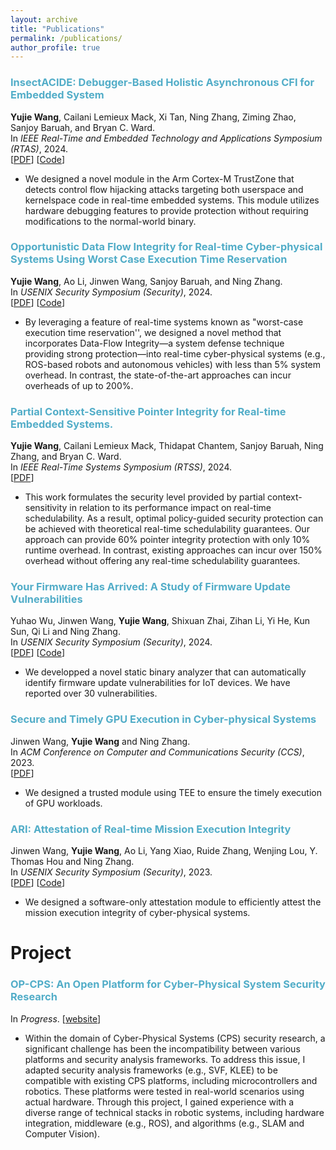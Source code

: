 ```yaml
---
layout: archive
title: "Publications"
permalink: /publications/
author_profile: true
---
```



### <span style="color:#52ADC8">InsectACIDE: Debugger-Based Holistic Asynchronous CFI for Embedded System</span>
<b>Yujie Wang</b>, Cailani Lemieux Mack, Xi Tan, Ning Zhang, Ziming Zhao, Sanjoy Baruah, and Bryan C. Ward.\
In *IEEE Real-Time and Embedded Technology and Applications Symposium (RTAS)*, 2024.\
[[PDF](https://ieeexplore.ieee.org/abstract/document/10568062)] [[Code](https://github.com/InsectACIDE/insectACIDE)]

- We designed a novel module in the Arm Cortex-M TrustZone that detects control flow hijacking attacks targeting both userspace and kernelspace code in real-time embedded systems. This module utilizes hardware debugging features to provide protection without requiring modifications to the normal-world binary.

### <span style="color:#52ADC8">Opportunistic Data Flow Integrity for Real-time Cyber-physical Systems Using Worst Case Execution Time Reservation</span>
<b>Yujie Wang</b>, Ao Li, Jinwen Wang, Sanjoy Baruah, and Ning Zhang.\
In *USENIX Security Symposium (Security)*, 2024.\
[[PDF](https://www.usenix.org/conference/usenixsecurity24/presentation/wang-yujie)] [[Code](https://github.com/WUSTL-CSPL/OP-DFI/)]

- By leveraging a feature of real-time systems known as "worst-case execution time reservation'', we  designed a novel method that incorporates Data-Flow Integrity—a system defense technique providing strong  protection—into real-time cyber-physical systems (e.g., ROS-based robots and autonomous vehicles) with less than 5% system overhead. In contrast, the state-of-the-art approaches can incur overheads of up to 200%.

### <span style="color:#52ADC8">Partial Context-Sensitive Pointer Integrity for Real-time Embedded Systems.</span>
<b>Yujie Wang</b>, Cailani Lemieux Mack, Thidapat Chantem, Sanjoy Baruah, Ning Zhang, and Bryan C. Ward.\
In *IEEE Real-Time Systems Symposium (RTSS)*, 2024.\
[[PDF]()]

-   This work formulates the security level provided by partial context-sensitivity in relation to its performance impact on real-time schedulability. As a result, optimal policy-guided security protection can be achieved with theoretical real-time schedulability guarantees. Our approach can provide 60% pointer integrity protection with only 10% runtime overhead. In contrast, existing approaches can incur over 150% overhead without offering any real-time schedulability guarantees.


### <span style="color:#52ADC8">Your Firmware Has Arrived: A Study of Firmware Update Vulnerabilities</span>
Yuhao Wu, Jinwen Wang, <b>Yujie Wang</b>, Shixuan Zhai, Zihan Li, Yi He, Kun Sun, Qi Li and Ning Zhang.\
In *USENIX Security Symposium (Security)*, 2024.\
[[PDF](https://www.usenix.org/conference/usenixsecurity24/presentation/wu-yuhao)] [[Code](https://github.com/WUSTL-CSPL/ChkUp)]

- We developped a novel static binary analyzer that can automatically identify firmware update vulnerabilities for IoT devices. We have reported over 30 vulnerabilities.

### <span style="color:#52ADC8">Secure and Timely GPU Execution in Cyber-physical Systems</span>
Jinwen Wang, <b>Yujie Wang</b> and Ning Zhang.\
In *ACM Conference on Computer and Communications Security (CCS)*, 2023.\
[[PDF](https://dl.acm.org/doi/pdf/10.1145/3576915.3623197)] 

- We designed a trusted module using TEE to ensure the timely execution of GPU workloads.

### <span style="color:#52ADC8">ARI: Attestation of Real-time Mission Execution Integrity</span>
Jinwen Wang, <b>Yujie Wang</b>, Ao Li, Yang Xiao, Ruide Zhang, Wenjing Lou, Y. Thomas Hou and Ning Zhang.\
In *USENIX Security Symposium (Security)*, 2023.\
[[PDF](https://www.usenix.org/system/files/sec23fall-prepub-482-wang-jinwen.pdf)] [[Code](https://github.com/WUSTL-CSPL/ARI)]

- We designed a software-only attestation module to efficiently attest the mission execution integrity of cyber-physical systems.



Project
======
### <span style="color:#52ADC8">OP-CPS: An Open Platform for Cyber-Physical System Security Research</span>
<!-- Jinwen Wang, <b>Yujie Wang</b>, Ao Li, Yang Xiao, Ruide Zhang, Wenjing Lou, Y. Thomas Hou and Ning Zhang.\ -->
In *Progress*.
[[website](https://cybersecurity.seas.wustl.edu/projects/opcps.html)] 

- Within the domain of Cyber-Physical Systems (CPS) security research, a significant challenge has been the incompatibility between various platforms and security analysis frameworks. To address this issue, I adapted security analysis frameworks (e.g., SVF, KLEE) to be compatible with existing CPS platforms, including microcontrollers and robotics. These platforms were tested in real-world scenarios using actual hardware. Through this project, I gained experience with a diverse range of technical stacks in robotic systems, including hardware integration, middleware (e.g., ROS), and algorithms (e.g., SLAM and Computer Vision).

